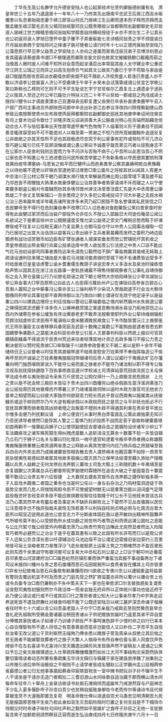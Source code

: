 <!-- { "loadSidebar": true } -->
　　丁华先生高公名翀字允升德安安陆人也公起家经术仕至列卿振德树庸有名　肃皇帝世三十五年乃退退居十一年年八十一乃终其先出唐南平忠武王后居江西吉水皈僊里以名忠者始祖忠妻于峡江郎官山何氏乃居峡江生云卿而道本而子辉而宗舜而孟辙孟辙生祖汉娶毛氏生父梧冈翁岐娶邓氏公既贵赠祖父皆都察院右副都御史毛邓皆淑人居峡江世力稼穑至梧冈翁始知学醇悫自持横经授徒于乡亦不求仕生二子公其长也公初诞邓淑人梦旭日堕怀中童子雅不子弄垂髫能七言诗梧冈翁责之学不烦提谕日开月益翁弟商于安陆将问之择诸子孰可使者公请行时年十七以正德丙寅始至安陆乃公藻思质行早见李父益责之学安陆士人亦向之遂属而家焉戊辰兄弟子员博涉刻思必发其蕴喜读蔡虗斋书谓□不根理道而袭陈言是文奴也故其文摧擢肠腑口截胾而茹之当俛首人微时座人问难不知所对会意而起坌涌百出率常屈其座人太守建业李公重贰守江阴王公瑞之见而异之曰高生抱奇负气如其文公故贫乃委巳于学不苟取与家由是益□僦屋而居攻苦茹淡衣蔽缊衣即突烟不起不屑赴人济视贵盛人若凂巳贵盛人亦不敢以济请李公尝属富人济公不受嘉靖壬午举于乡癸未会试落第或谓公贫宜乞学秩公笑曰斯秩也乙榜则可乞则不可予平生耻说乞字宁甘贫俟尔乙酉复北上遇遗金于途执之以俟其人至还之时公年巳踰壮介特扶义历二十年不以贫绌一郡咸目之丙戌成进士授四川犍令以才调直隶溧水己丑遭母丧去职复遭父丧癸巳卒丧补直隶束鹿甲午召入户部广西司主事进员外郎陜西司郎中辛丑出补浙江右参议寻改四川陟按察副使山西参政云南按察使贵州左布政使丙辰拜都察院右副都御史廵抚其地庚申奉诏闲住癸亥有司上督木功诏令致仕丁卯隆庆改元诏进资善大夫公毅直光明心在舌端然蹈藉忠信动合古人不与俗侣事率出天性居常虗怀夷气色恂恂下人临事则义形于面勇往不回闻善言辄改容受如不可不能诡对人以侮至苐一笑谢之不校乃世所竞破圜黜朴追逐反复公非故绝之亦其天性所不足也其政极虑尽忠究于利公家事有犯忤或劳险不可几济众皆巧避公辄引巳任不反顾沮悔或谓公愚公笑曰予诚愚乎哉吾苐见巧者以技狥身志不在公家尔人臣舍利钝则志壹而力专不问济与否殆不病于心乎吾所以此思当吾心不罔公家也吾不知愚公令三邑进耆旧问民所疾苦举罢之不务新条格以夺民便其要损刑薄敛离纷疣导滞塞纳-马恩省之和平而巳犍环山而邑素畏旱公察其羸瘠明若白黑豫藉之以待劝赈不遗吏以奸锦衣官逮他官过席势□索公面斥之将按其状以闻其人宵遯大中丞浚川王公材公荐于朝乃调溧水濒行值大旱解装而祷比雨公跽雩壝下濡及膝不起乃邻邑皆不雨犍独大熟溧水故豪侈健讼公治其善争者势家请谒不斥而寝之人以宁便束鹿多剧盗公揃刈令震駴而劝其余境邻晋州滹沈决至晋湼盘汇先是大中丞周惠公康筑堤二千余丈复筑柴城口一百余里捍之岁久多圯公斋戒投词于河大补塞之去民水祸公治三邑率踰年或半年辄去诸所宣序多未究乃起□民隐不急名誉谋其私民皆信之□去民攀号至不得行在邑刻廉自奉不改寒□□人过邑者对食脱粟饭公笑曰昔家食时安得有此由犍过家贷而后治装户部役外仓非任久不授公入部踰日大司徒俭庵梁公闻公名欲试之于是奏监徐州仓公兢兢谨度支惟允梁公益贤之崇文门榷税忌势而眩于奸诸僚皆戒不往复以公往税无漏计乃复监黄土仓御马监仓守以中贵人公因事击缀取一切乃巳居顷之出宣大治刍饷以益客兵公责出纳于主兵者苐苗薅而发栉之委积乃峙边臣御虏有战功诏赏银币如边臣有矿孽张通者入城谋变垂发而觉公赞镇抚坏其机收之　肃皇帝南廵出帑金犒行兵属公投承运库中贵人欲加羡公引法拒之中贵人□沮不能出气花马池初设部司同事者畏险远率先请免公毅然往不辞广募盐商赢其值戒无耗取上疏请设通判往来理之储由是大备花马池接河套虏骑时至城下地不毛诸费皆远受多不时给居者日皇皇谈虏警公谕乡耆重儒生教荫子讲说忠孝大义多汲水及泉池时操练借助声势以固其志在浙江治五路事一吏轨民诸蠧不得售侍御观察者亢公秉礼自靖侍御衔之会入贺仓皇属公行乃论摭毛琐诬之疏下朝士呀然大宗伯阳峰张公少宰龙湖张公举公弃金事大□宰百原熊公曰此古人也恶得污蔑处州卢公在谏垣曰高参省古貌古心吾淛人葢知之台中蕲春冯公辈亦言公三操利柄不少染况入贺哉疏遂不行会当大察侍御嗾同列申论其事铨部不直两侍御以法乃改四川朝士谓诬仅毛琐宁他足诬乎以是益重公四川以建昌边境将士利征伐每以警动公苐端委临之境内斩然眉州水失故道公塞之俾得田其淤虎薮于泽多伤人公祷神悬赏猎之害遂息教场濒水易没乃拓地崇饬之山西内外储寄在参省公缓急有序治黄册老吏不敢弄法按察使职列外台公挈持维纲锄削荒颣治狱虗听实求民用不冤滇俗以食米酿酒致民艰食公下令市酤皆罢沅江土酋那鉴抗王师杀藩臣主议者移罪兵备宪臣及武臣十数掩之属勘公不能狥由是逮者皆悉去黔国嫡孽争袭勘久之莫能决会科臣衔命至公引莒人灭鄫事判科臣以然疏上报曰可官其嫡镇臣雠毒不得波流于民贵州荒远来往者轻薄其地计资迁去政多循习不振公力责之剸决督厉以赞时宪贵故□□率取输于川湖贵参政督者又不越二省以是积十余年不输储侍日乏公议督者以时往责其直输帑遂不绌焉宣慰安万铨素悍不奉指挥每造公不俟再呼至则开诚谕之万铨素撤夷服服冠带缀诸司后贵人谓公议威行于夷酋此旷见尔藩署向明门独西堪舆家说久不能夺公易而直之骇者亦不能夺乃诸法制以职不得专公每注视及廵抚探抉遯隐下百执事修直显遂兴学校诫土司清驿站垦荒田收流民立关屯保甲法成令修与夷张弛诏令采朱万斤民苦之公购仅得什一乃上疏极言民危困状　上允之贵以是不扰会修三殿巨木皆征于贵木出四川酉播穷山绝谷假路生苗浮溪涧乘涨乃出公祇役周历其地冒瘴疠齐寒暑三岁乃竣诸苗故伺隙以逞时木政方亟官司无他余力苗幸之相望而起公曰彼大豕独奈何欲窥吾力短长而此乎昔议西南夷以服属类从抚彼雠杀或迫于衅则然尔乃今大逆有叛状倘以木政绌而抚之是货之与平非抚也抚必不行宜抚其罪薄而弱者取其凶顽者殪之且叛苗不殪则木政不得通其利害在贵非昔平居比尔惟多击便乃列抚剿议请　上命公便宜行从事时黑白弄蛮首乱公策此酋独蒙无知识乃吾民诱导者使然□是俘其人警之二蛮惧乃刻识投质不战而定荅于苗故称硬寨嘉靖初尝再剿不一悛骤起兵狮子口公使项副使廷吉督诸兵击之苗据险设伏诸军少却公下车法趣疾攻之诸军殊死鬪生得纠拽虎苗数人追斩渰没无算余十数寨不拾一矢皆自辑乃立石门于狮子口名关与寨曰归化增兵一哨守遣官轮逻着令叛卒李昂者拥众称雄黠夷酋叛服倚重梗云南贡道两省患之公释胁从离其党使问内应乃扬兵临之昂鼓噪至我兵四合内外夹击昂乃成擒诸寨皆惊相告散去贵人谓昂祸本也戡百寨不如除一昂贵军民杂居夷性易惑如昂者匿其地故多鼓煽公既灭昂乃立保甲法绥潜至藉久旅给产授粮藉以兵贵人益赖之无何龙停白洗养鹅三寨攻土司急大黠土三称随机数十年弗靖至是亦复猖獗公次第属总兵石都督邦宪罗副使时霖随所在追击大破之于是囤苗百十寨震慑不敢动公治贵五年六征皆捷　上大嘉悦五捷各赏银币白洗养鹅之捷俘斩独多荫一子入监伐木戡夷二者国之重务也当是时公任以一身左右杂治之乃钩材蛮洞选徒于熟苗势交发而几危人将惴惴焉假令民不可使威望材猷无以屈羣策岂能以诩词盛气足理兹役哉世好言经变非多技不能应故挟数役智往往取隆于时公长不见他技未尝谈古兵法乃心策其然卒未有盭左者及事定木不缺折兵鲜败北上下晏然不见丛沓骚屑以民忧公注意措手岂不独异指哉夫直性无饰若愚不以利钝自枉则贞明必照与化周流古昔大臣所以昭显迈迹用此道也公尝言志力不分斯直体固在我以是开敏四出精神所鼓舞声气所嘘号莫不剖心以受颐色所乡成功繇之视世所巧者骛近利而偾远谋公固吐之恶能与公比尺絜寸哉公经营外内明着忠荩乃山陜贵竹劳在边陲此尤奕然显者然出入险阻皆巧者所必避而公之治业于是乎在葢其愚有以致之此固有所长非苟而巳以是观公贤于人远矣公负含深长思以吁谟辅治花马池边垣不治公谓定边营接旧安边营约三百里地皆可垣土坚峻者其力易惟浮沙飞走处凿抵原土运客土筑之力稍难然亦不盈百里拓此则东西千余里战守有据河套可议复矣大中丞松石刘公是之上□议于朝卭州近番蛮且卭表里山河宜建府治□□属邑屹然巨镇形重而体严番蛮当宾服不事战备两台下诸司议未报四川播州与贵之思石接壤而思石屯田赋税所以食贵者皆在播其土司亦皆隶□异省分纪故难治思石兵备故有勑兼播而四川欲收之专隶川东公以逋赋匿盗将益甚有警则去蜀远机宜不时及而贵之门庭先受之然犷猂滋蔓亦非所以蜀计以播合贵上也或令兵备专治□南仍兼制亦不失中策夫天下一家也在审势求□尔言彼我惑矣复谓贵设宣慰司夷性初服则然尔今政洽体一而省会独无府非所以正体统兴事功也徙近府于此乃便公请议或行或不行或其后□行之策世者谓公知大计公事亲尽孝乃中岁奔走迎养送死皆不逮及跻膴仕对禄食呜咽不能下公既还安陆日以峡江墓庐深念命诸子偕展省往时年七十六或以言公曰吾虽老固人子尔宁□吾亲哉乃戒舆去至则焚黄而哀举合食礼祀先祖取所受赐金葺诸墓治祭田责诸从子供祀赡族贫踰时乃返爱其弟不异自爱分俸赡其家抚诸从子如诸子乃训诸子顾反严不事呵谯色辞不少借时命之曰行巳率本心自合理智有所不逮人将信之有意善善是而意非岂能信人又曰朴俭二字吾平生自信处汝辈无改父道公于货利崭然无缁殉乃俸余悉以赡族子旁及周亲从叔绝立其后恤之贫无居者不能嫁娶敛葬者代之族子大繁人人恤母令失所自奉俭啬与家人同食饮声色绮丽不在左右喜读书尤喜诗兴至天趣逸出踔厉风发皆唐声然不留稿友人或诵之公笑曰予忘之矣文故根理道比入仕草疏挥檄慷慨激烈如长江大河不事结构文采蔚然执体要切事情读者动志所著有奏疏集玉华诗文稿归与稿藏于家在建昌尝序魏了翁集刻之以传推引进后举所诣极投之不相悦不止请学者皆成名犍赵公正学霸州孟公廷相两参省最德公者公归无他事事晨起爇香仰宸顿首祝坐一室中摊书把玩训子孙不辍平生不人干请坐是干请亦无造门者暇拉二三耆旧游山水间咏歌自适治藏于郡西横山清水间每命车往年八十挐舟上金泉访故读书处抵石滩徜徉而返踰年乃戒游然容与户庭神志不少乱入夏多偃卧呼子孙言曰吾少也贫稍自振致身卿佐今老而传尔等诵诗书且代禄蒙被宠灵不大渥哉即罢去复荷　明圣命致仕俾以进退自完犬马愚忠见明清朝吾九死无能报国厚恩愧平生矣乃若此身如沤生灭吾蹈险阻时巳置之复何言自是不下榻饰巾待期又时时命诸子咏杜句间吐声和之豁然如平居属纩之食呼子孙目之无他一言犹掀髯含笑子加额若祝颂然瞑目正容而逝生弘治庚戌四月七日终隆庆庚午六月十一日 
